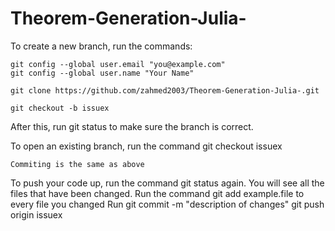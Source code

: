 # Theorem-Generation-Julia-

To create a new branch, run the commands:

    git config --global user.email "you@example.com"
    git config --global user.name "Your Name"

    git clone https://github.com/zahmed2003/Theorem-Generation-Julia-.git

    git checkout -b issuex

After this, run git status to make sure the branch is correct.

To open an existing branch, run the command
    git checkout issuex
    
    Commiting is the same as above

To push your code up, run the command git status again. You will see all the files that have been changed. 
    Run the command git add example.file to every file you changed
    Run git commit -m "description of changes"
    git push origin issuex   
    
